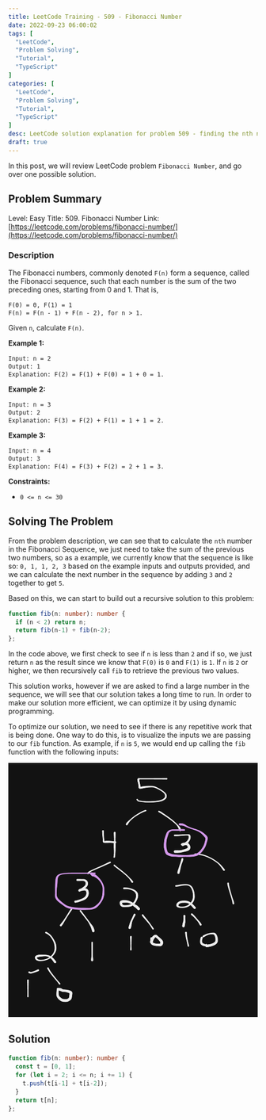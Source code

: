 ```yaml
---
title: LeetCode Training - 509 - Fibonacci Number
date: 2022-09-23 06:00:02
tags: [
  "LeetCode",
  "Problem Solving",
  "Tutorial",
  "TypeScript"
]
categories: [
  "LeetCode",
  "Problem Solving",
  "Tutorial",
  "TypeScript"
]
desc: LeetCode solution explanation for problem 509 - finding the nth number in the Fibonacci sequence.
draft: true
---
```


In this post, we will review LeetCode problem `Fibonacci Number`, and go over one possible solution.

## Problem Summary

Level: Easy
Title: 509. Fibonacci Number
Link: [https://leetcode.com/problems/fibonacci-number/](https://leetcode.com/problems/fibonacci-number/)

### Description

The Fibonacci numbers, commonly denoted `F(n)` form a sequence, called the Fibonacci sequence, such that each number is the sum of the two preceding ones, starting from 0 and 1. That is,

```
F(0) = 0, F(1) = 1
F(n) = F(n - 1) + F(n - 2), for n > 1.
```

Given `n`, calculate `F(n)`.

**Example 1:**

```
Input: n = 2
Output: 1
Explanation: F(2) = F(1) + F(0) = 1 + 0 = 1.
```

**Example 2:**

```
Input: n = 3
Output: 2
Explanation: F(3) = F(2) + F(1) = 1 + 1 = 2.
```

**Example 3:**

```
Input: n = 4
Output: 3
Explanation: F(4) = F(3) + F(2) = 2 + 1 = 3.
```

**Constraints:**

* `0 <= n <= 30`

## Solving The Problem

From the problem description, we can see that to calculate the `nth` number in the Fibonacci Sequence, we just need to take the sum of the previous two numbers, so as a example, we currently know that the sequence is like so: `0, 1, 1, 2, 3` based on the example inputs and outputs provided, and we can calculate the next number in the sequence by adding `3` and `2` together to get `5`.

Based on this, we can start to build out a recursive solution to this problem:

```typescript
function fib(n: number): number {
  if (n < 2) return n;
  return fib(n-1) + fib(n-2);
};
```

In the code above, we first check to see if `n` is less than `2` and if so, we just return `n` as the result since we know that `F(0)` is `0` and `F(1)` is `1`. If `n` is `2` or higher, we then recursively call `fib` to retrieve the previous two values.

This solution works, however if we are asked to find a large number in the sequence, we will see that our solution takes a long time to run. In order to make our solution more efficient, we can optimize it by using dynamic programming.

To optimize our solution, we need to see if there is any repetitive work that is being done. One way to do this, is to visualize the inputs we are passing to our `fib` function. As example, if `n` is `5`, we would end up calling the `fib` function with the following inputs:

![fib function inputs](./images/leetcode-training-509-fibonacci-number-1.png)

## Solution

```typescript
function fib(n: number): number {
  const t = [0, 1];
  for (let i = 2; i <= n; i += 1) {
    t.push(t[i-1] + t[i-2]);
  }
  return t[n];
};
```
